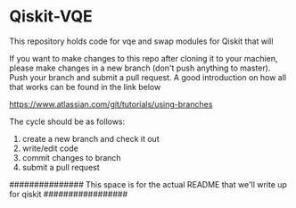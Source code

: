 # Qiskit-VQE

This repository holds code for vqe and swap modules for Qiskit that will 

If you want to make changes to this repo after cloning it to your machien, please make changes in a new branch (don't push anything to master). 
Push your branch and submit a pull request. A good introduction on how all that works can be found in the link below

https://www.atlassian.com/git/tutorials/using-branches

The cycle should be as follows:
1. create a new branch and check it out
2. write/edit code
3. commit changes to branch
4. submit a pull request

############### This space is for the actual README that we'll write up for qiskit #################
